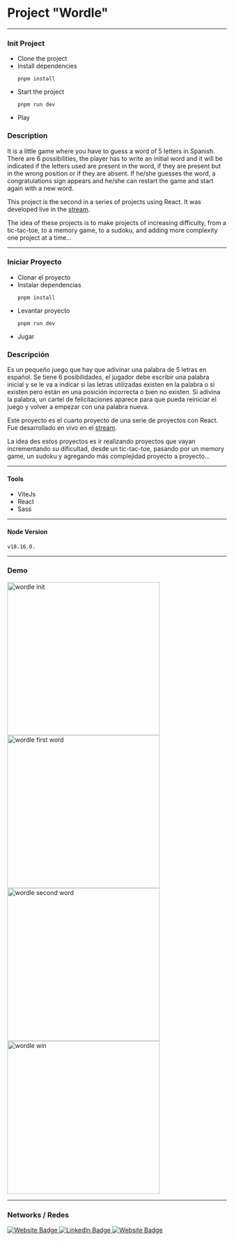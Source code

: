 # Project "Wordle"

---

### Init Project

* Clone the project
* Install dependencies
  ```
  pnpm install
  ```
* Start the project
  ```
  pnpm run dev
  ```
* Play

### Description

It is a little game where you have to guess a word of 5 letters in Spanish. There are 6 possibilities, the player has to write an initial word and it will be indicated if the letters used are present in the word, if they are present but in the wrong position or if they are absent. If he/she guesses the word, a congratulations sign appears and he/she can restart the game and start again with a new word.

This project is the second in a series of projects using React.
It was developed live in the [stream](https://www.twitch.tv/codigodemarras).

The idea of these projects is to make projects of increasing difficulty, from a tic-tac-toe, to a memory game, to a sudoku, and adding more complexity one project at a time...

---

### Iniciar Proyecto

* Clonar el proyecto
* Instalar dependencias
  ```
  pnpm install
  ```
* Levantar proyecto
  ```
  pnpm run dev
  ```
* Jugar

### Descripción

Es un pequeño juego que hay que adivinar una palabra de 5 letras en español. Se tiene 6 posibilidades, el jugador debe escribir una palabra inicial y se le va a indicar si las letras utilizadas existen en la palabra o si existen pero están en una posición incorrecta o bien no existen. Si adivina la palabra, un cartel de felicitaciones aparece para que pueda reiniciar el juego y volver a empezar con una palabra nueva.

Este proyecto es el cuarto proyecto de una serie de proyectos con React.
Fue desarrollado en vivo en el [stream](https://www.twitch.tv/codigodemarras).

La idea des estos proyectos es ir realizando proyectos que vayan incrementando su dificultad, desde un tic-tac-toe, pasando por un memory game, un sudoku y agregando más complejidad proyecto a proyecto...

---

#### Tools

- ViteJs
- React
- Sass

---

#### Node Version
```
v18.16.0.
```

---

### Demo

<div>
  <img src="https://firebasestorage.googleapis.com/v0/b/webresources-d9542.appspot.com/o/wordle-project%2Fwordle-init.png?alt=media&token=56269054-58cc-406d-9f57-17c4e6b1c5bf" width="350" title="wordle init">

  <img src="https://firebasestorage.googleapis.com/v0/b/webresources-d9542.appspot.com/o/wordle-project%2Fwordle-first-word.png?alt=media&token=fbb99b36-f743-4d5a-8217-4799525dc5aa" width="350" title="wordle first word">

  <img src="https://firebasestorage.googleapis.com/v0/b/webresources-d9542.appspot.com/o/wordle-project%2Fwordle-second-word.png?alt=media&token=da6aaf13-cef3-4093-8523-a29d5e268e6e" width="350" title="wordle second word">

  <img src="https://firebasestorage.googleapis.com/v0/b/webresources-d9542.appspot.com/o/wordle-project%2Fwordle-win.png?alt=media&token=9dabc393-798b-4594-83b0-23d1eb79e389" width="350" title="wordle win">
</div>

---

### Networks / Redes

<div id="badges">
  <a href="https://walterradduso.dev/" target="_blank">
    <img src="https://img.shields.io/badge/website-8a0606?style=for-the-badge&logo=About.me&logoColor=FFFFFF" alt="Website Badge"/>
  </a>
  <a href="https://linkedin.walterradduso.com/" target="_blank">
    <img src="https://img.shields.io/badge/LinkedIn-0077B5?style=for-the-badge&logo=linkedin&logoColor=FFFFFF" alt="LinkedIn Badge"/>
  </a>
  <a href="https://twitter.com/walterradduso" target="_blank">
    <img src="https://img.shields.io/badge/twitter-00acee?style=for-the-badge&logo=twitter&logoColor=FFFFFF" alt="Website Badge"/>
  </a>
</div>
